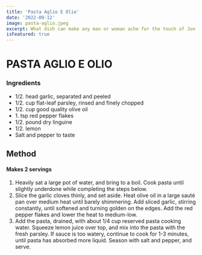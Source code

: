 ```yaml
---
title: 'Pasta Aglio E Olio'
date: '2022-09-12'
image: pasta-aglio.jpeg
excerpt: What dish can make any man or woman ache for the touch of Jon Favreau? Pasta Aglio e Olio is the dreamy midnight snack that lives up to its porny portrayal in the foodie-comedy-drama "Chef."
isFeatured: true
---
```


# PASTA AGLIO E OLIO

### Ingredients

- 1/2\. head garlic, separated and peeled
- 1/2\. cup flat-leaf parsley, rinsed and finely chopped
- 1/2\. cup good quality olive oil
- 1\. tsp red pepper flakes
- 1/2\. pound dry linguine
- 1/2\. lemon
- Salt and pepper to taste

## Method

#### Makes 2 servings

1. Heavily sat a large pot of water, and bring to a boil. Cook pasta until slightly underdone while completing the steps below.
2. Slice the garlic cloves thinly, and set aside. Heat olive oil in a large saut&eacute; pan over medium heat until barely shimmering. Add sliced garlic, stirring constantly, until softened and turning golden on the edges. Add the red pepper flakes and lower the heat to medium-low.
3. Add the pasta, drained, with about 1/4 cup reserved pasta cooking water. Squeeze lemon juice over top, and mix into the pasta with the fresh parsley. If sauce is too watery, continue to cook for 1-3 minutes, until pasta has absorbed more liquid. Season with salt and pepper, and serve.
